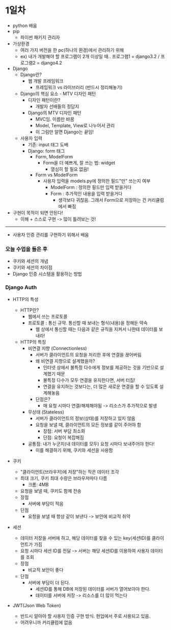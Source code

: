 # 1일차

- python 배움
- pip
  - 파이썬 패키지 관리자
- 가상환경
  - 여러 가지 버전을 한 pc(하나의 환경)에서 관리하기 위해
  - ex) 내가 개발해야 할 프로그램이 2개 이상일 때.. 프로그램1 = django3.2 / 프로그램2 = django4.2 
- Django
  - Django란?
    - 웹 개발 프레임워크
      - 프레임워크 vs 라이브러리 (반드시 정리해놓기)
  - Django의 핵심 요소 - MTV 디자인 패턴
    - 디자인 패턴이란?
      - 개발자 선배들의 정답지
    - Django의 MTV 디자인 패턴
      - MVC임. 이름만 바꿈
      - Model, Template, View로 나누어서 관리
      - 이 그림만 알면 Django는 끝임!
  - 사용자 입력
    - 기존: input 태그 도배
    - Django: form 태그
      - Form, ModelForm
        - Form을 더 예쁘게, 잘 쓰는 법: widget
          - 열심히 할 필요 없음!
      - Form vs ModelForm
        - 사용자 입력을 models.py에 정의한 필드"만" 쓰는지 여부
          - ModelForm : 정의한 필드만 입력 받을거다
          - Form : 추가적인 내용을 입력 받을거다
            - 생각보다 귀찮음. 그래서 Form으로 저장하는 건 커리큘럼에서 빠짐
- 구현이 목적이 되면 안된다!
  - 이해 + 스스로 구현 -> 많이 틀려보는 것!

---

- 사용자 인증 관리를 구현하기 위해서 배움

### 오늘 수업을 들은 후

- 쿠키와 세션의 개념
- 쿠키와 세션의 차이점
- Django 인증 시스템을 활용하는 방법

### Django Auth

- HTTP의 특성
  - HTTP란?
    - 웹에서 쓰는 프로토콜
    - 프로토콜 : 통신 규약. 통신할 때 보내는 형식(내용)을 정해둔 약속
      - 웹 상에서 통신할 때는 다음과 같은 규칙을 지켜서 나한테 데이터를 보내라!
  - HTTP의 특징
    - 비연결 지향 (Connectionless)
      - 서버가 클라이언트의 요청을 처리한 후에 연결을 끊어버림
      - 왜 비연결 지향으로 설계했을까?
        - 인터넷 상에서 불특정 다수에게 정보를 제공하는 것을 기반으로 설계했기 때문
        - 불특정 다수가 모두 연결을 유지한다면, 서버 터짐!
        - 연결을 유지하는 것보다는, 더 많은 새로운 연결을 할 수 있도록 설계해놓음
      - 단점은?
        - 매 요청 시마다 연결/해제해야됨 -> 리소스가 추가적으로 발생
    - 무상태 (Stateless)
      - 서버가 클라이언트의 정보(상태)를 저장하고 있지 않음
      - 요청을 보낼 때, 클라이언트의 모든 정보를 같이 주어야 함
        - 장점: 서버 부담 최소화
        - 단점: 요청이 복잡해짐
    - 공통점: 내가 누군지(내 데이터를 모두) 요청 시마다 보내주어야 한다!
      - 이를 해결하기 위해, 쿠키와 세션을 사용함

- 쿠키
  - "클라이언트(브라우저)에 저장"하는 작은 데이터 조각
  - 최대 크기, 쿠키 최대 수량은 브라우저마다 다름
    - 크롬: 4MB
  - 요청을 보낼 때, 쿠키도 함께 전송
  - 장점
    - 서버에 부담이 적음
  - 단점
    - 요청을 보낼 때 항상 같이 보낸다 -> 보안에 비교적 취약

- 세션
  - 데이터 저장을 서버에 하고, 해당 데이터를 찾을 수 있는 key(세션ID)를 클라이언트가 가짐
  - 요청 시마다 세션 ID를 전달 -> 서버는 해당 세션ID를 이용하여 사용자 데이터를 조회
  - 장점
    - 비교적 보안이 좋다
  - 단점
    - 서버에 부담이 더 된다.
      - 세션ID를 통해 DB에 저장된 데이터를 서버가 열어보아야 한다.
      - 데이터를 서버에 저장 -> 리소스를 더 많이 먹는다

- JWT(Json Web Token)
  - 반드시 알아야 할 사용자 인증 구현 방식. 현업에서 주로 사용되고 있음.
  - 어려우니까 커리큘럼에 없음